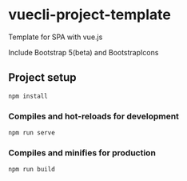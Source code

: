 # vuecli-project-template
Template for SPA with vue.js


Include Bootstrap 5(beta) and BootstrapIcons

## Project setup
```
npm install
```

### Compiles and hot-reloads for development
```
npm run serve
```

### Compiles and minifies for production
```
npm run build
```
